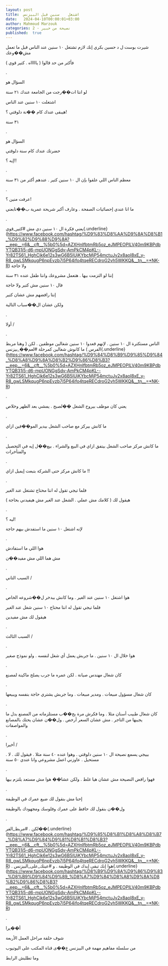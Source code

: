 ```yaml
---
layout: post
title:  اشتغل    سنين قبل البيزنس
date:   2024-04-10T00:00:01+03:00
author: Mahmoud Marzouk
categories: 2 - نصيحة من خبير
published:  true
---
```

شيرت بوست ل د حسين بكري إنك لازم تشتغل ١٠ سنين عند الناس قبل ما تعمل
مش��وعك

فأكتر من حد قالوا ( ياااااه . كتير قوي )

.

السؤال هو

لو انتا ات��رجت من الجامعة عندك ٢١ سنة

اشتغلت ١٠ سنين عند الناس

هيبقى عندك كام ��نة دلوقتي ؟!

٣١ سنة

.

السؤال هو

حضرتك عندك كام سنة دلوقتي

إيه ؟!!

.

معظم الناس اللي علقوا بإن ال ١٠ سنين كتير . عندهم أكتر من ٣١
سنة

.

عرفت منين ؟!

ما انا عندي إحصائيات الصفحة . وعارف أكبر شريحة عمرية
ب��تابعني

.

يعني فكرة ال ١٠ سنين دي مش
\#كتير_قوي{.underline}(https://www.facebook.com/hashtag/%D9%83%D8%AA%D9%8A%D8%B1_%D9%82%D9%88%D9%8A?__eep__=6&__cft__%5b0%5d=AZXHnIfbtmRb5oz_eJMPEOPlLV40m9KBPdbYTQB31i5-d6-mpUONGgSdv-AmPkCM4pKL--Yr82TS61_HghCik6e12s3wG6B5IUjKYbcMjP54mctuJv2x8aoI8xE_y-R8_gwLSMkqugP6npEvzb7i5P64ifo4tqeRECdroG2vh5WKKQ&__tn__=*NK-R)
ولا حاجة

إنتا لو التزمت بيها . هتعمل مشروعك وانتا طفل عنده ٣١ سنة

فال ١٠ سنين مش كتير ولا حاجة

إنتا رافضهم مش عشان كتير

ولكن عشان ال��سباب التالية

.

أولا /

.

الناس مستكترة ال ١٠ سنين . لإنهم قعدوا ١٠ سنين شغالين موظفين . لكن (
وهنا مربط الفرس ) ما كانوش شغالين كمرحلة
\#لعم��_بيزنس{.underline}(https://www.facebook.com/hashtag/%D9%84%D8%B9%D9%85%D9%84_%D8%A8%D9%8A%D8%B2%D9%86%D8%B3?__eep__=6&__cft__%5b0%5d=AZXHnIfbtmRb5oz_eJMPEOPlLV40m9KBPdbYTQB31i5-d6-mpUONGgSdv-AmPkCM4pKL--Yr82TS61_HghCik6e12s3wG6B5IUjKYbcMjP54mctuJv2x8aoI8xE_y-R8_gwLSMkqugP6npEvzb7i5P64ifo4tqeRECdroG2vh5WKKQ&__tn__=*NK-R)

.

يعني كان موظف بيروح الشغل ��لصبح . يمشي بعد الظهر وخلاص

.

ما كانش بيركز مع صاحب الشغل بيدير المو��فين ازاي

.

ما كانش مركز صاحب الشغل بيتفق ازاي في البيع والشراء . بيع��ل إيه في
التحصيل والمتأخرات

.

ما كانش مركز حتى الشركة بتبعت إيميل ازاي !!

.

فلما تيجي تقول له انتا محتاج تشتغل عند الغير

هيقول لك ( كلامك مش عملي . الشغل عند الغير مش هيفيدني بحاجة
)

.

ليه ؟!

لإنه اشتغل ١٠ سنين ما استفدش بيهم حاجة

.

هوا اللي ما استفادش

مش هما اللي مش مفيد��ن

.

السبب التاني /

.

هوا اشتغل ١٠ سنين عند الغير . وما كانش بيدخر ل��شروعه الخاص

فلما تيجي تقول له انتا محتاج ١٠ سنين شغل عند الغير

هيقول لك مش مفيدين

.

السبب الثالث /

.

هوا خلال ال ١٠ سنين . ما جربش يعمل أي شغل لنفسه . ولو نموذج
صغير

.

كان شغال مهندس صيانة . لكن عمره ما جرب يصلح ماكينة لمصنع

.

كان شغال مسؤول مبيعات . ومدير مبيعات . وما جربش يشتري حاجة بنفسه
ويبيعها

.

كان شغال طبيب أسنان مثلا . وما فكرش مرة يج��ب مستلزماته من المصنع بدل ما
يجيبها من التاجر . مش عشان السعر أرخص . ول��ن عشان يحتك بالمصانع
والمواصفات

.

أخيرا /

بييجي يسمع نصيحة ال ١٠ سنين دلوقتي . وهوا عنده ٤٠ سنة مثلا . فيقول لك .
لا . مستحيل . عاوزني اعمل مشروعي وانا عندي ٥٠ سنة

.

فهوا رافض النصيحة مش عشان هيا غلط . ولكن عشا�� هوا مش مستعد يلتزم
بيها

.

إحنا مش بنقول لك ضيع عمرك في الوظيفة

ول��ن بنقول لك حافظ على عمرك وفلوسك ومجهودك بالوظيفة

.

لكن .
\#مربط_الفر��{.underline}(https://www.facebook.com/hashtag/%D9%85%D8%B1%D8%A8%D8%B7_%D8%A7%D9%84%D9%81%D8%B1%D8%B3?__eep__=6&__cft__%5b0%5d=AZXHnIfbtmRb5oz_eJMPEOPlLV40m9KBPdbYTQB31i5-d6-mpUONGgSdv-AmPkCM4pKL--Yr82TS61_HghCik6e12s3wG6B5IUjKYbcMjP54mctuJv2x8aoI8xE_y-R8_gwLSMkqugP6npEvzb7i5P64ifo4tqeRECdroG2vh5WKKQ&__tn__=*NK-R)
. هوا إنك تبقى إيدك في الوظيفة . و
\#عينك_على_البيزنس{.underline}(https://www.facebook.com/hashtag/%D8%B9%D9%8A%D9%86%D9%83_%D8%B9%D9%84%D9%89_%D8%A7%D9%84%D8%A8%D9%8A%D8%B2%D9%86%D8%B3?__eep__=6&__cft__%5b0%5d=AZXHnIfbtmRb5oz_eJMPEOPlLV40m9KBPdbYTQB31i5-d6-mpUONGgSdv-AmPkCM4pKL--Yr82TS61_HghCik6e12s3wG6B5IUjKYbcMjP54mctuJv2x8aoI8xE_y-R8_gwLSMkqugP6npEvzb7i5P64ifo4tqeRECdroG2vh5WKKQ&__tn__=*NK-R)

.

أ��يرا

شوف حلقة مراحل العمل الأربعة

من سلسلة مفاهيم مهمة في البيزنس ع��ى قناة المكتب على
اليوتيوب

وما تطلبش الرابط
